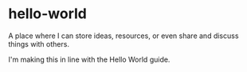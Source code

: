 # hello-world
A place where I can store ideas, resources, or even share and discuss things with others.

I'm making this in line with the Hello World guide.
